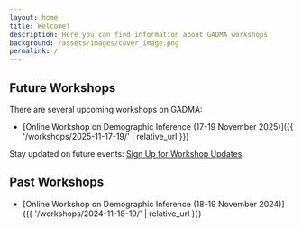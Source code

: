 ```yaml
---
layout: home
title: Welcome!
description: Here you can find information about GADMA workshops
background: /assets/images/cover_image.png
permalink: /
---
```


## Future Workshops

There are several upcoming workshops on GADMA:
- [Online Workshop on Demographic Inference (17-19 November 2025)]({{ '/workshops/2025-11-17-19/' | relative_url }})


Stay updated on future events:
<a class="btn btn-outline-primary btn-lg" href="https://forms.gle/xD4518AKnFRWTTFMA" role="button">Sign Up for Workshop Updates</a>

## Past Workshops

- [Online Workshop on Demographic Inference (18-19 November 2024)]({{ '/workshops/2024-11-18-19/' | relative_url }})

